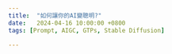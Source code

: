 ```yaml
---
title:  "如何讓你的AI變聰明?"
date:   2024-04-16 10:00:00 +0800
tags: [Prompt, AIGC, GTPs, Stable Diffusion]

---
```


